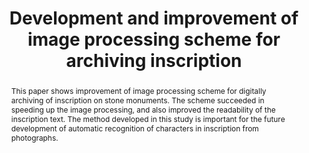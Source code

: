 ---
abstract: This paper shows improvement of image processing scheme for digitally archiving
  of inscription on stone monuments. The scheme succeeded in speeding up the image
  processing, and also improved the readability of the inscription text. The method
  developed in this study is important for the future development of automatic recognition
  of characters in inscription from photographs.
creators:
- Tani, Teruhiro
- Uesugi, Masayuki
- Uesugi, Hideyuki
date: null
document_url: https://services.phaidra.univie.ac.at/api/object/o:1080462/download
grand_parent: iPRES
institutions: []
keywords: []
landing_page_url: https://phaidra.univie.ac.at/o:1080462
language: eng
layout: publication
license: CC BY 4.0 International
notes_url: null
parent: iPRES 2019
publication_type: paper
size: 471733
slides_url: null
source_name: iPRES
stream_url: null
title: 'Development and improvement of image processing scheme for archiving inscription '
year: 2019
---